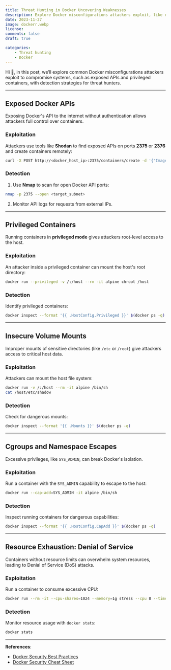 ```yaml
---
title: Threat Hunting in Docker Uncovering Weaknesses
description: Explore Docker misconfigurations attackers exploit, like exposed APIs and privileged containers, and learn detection tips for threat hunters
date: 2023-11-27
image: dockerr.webp
license: 
comments: false
draft: true

categories:
    - Threat hunting
    - Docker
---
```





Hi 👋, in this post, we’ll explore common Docker misconfigurations attackers exploit to compromise systems, such as exposed APIs and privileged containers, with detection strategies for threat hunters.

---

## Exposed Docker APIs

Exposing Docker's API to the internet without authentication allows attackers full control over containers.

### Exploitation
Attackers use tools like **Shodan** to find exposed APIs on ports **2375** or **2376** and create containers remotely:

```bash
curl -X POST http://<docker_host_ip>:2375/containers/create -d '{"Image":"alpine"}'
```

### Detection
1. Use **Nmap** to scan for open Docker API ports:

```bash
nmap -p 2375 --open <target_subnet>
```

2. Monitor API logs for requests from external IPs.

---

## Privileged Containers

Running containers in **privileged mode** gives attackers root-level access to the host.

### Exploitation
An attacker inside a privileged container can mount the host's root directory:

```bash
docker run --privileged -v /:/host --rm -it alpine chroot /host
```

### Detection
Identify privileged containers:

```bash
docker inspect --format '{{ .HostConfig.Privileged }}' $(docker ps -q)
```

---

## Insecure Volume Mounts

Improper mounts of sensitive directories (like `/etc` or `/root`) give attackers access to critical host data.

### Exploitation
Attackers can mount the host file system:

```bash
docker run -v /:/host --rm -it alpine /bin/sh
cat /host/etc/shadow
```

### Detection
Check for dangerous mounts:

```bash
docker inspect --format '{{ .Mounts }}' $(docker ps -q)
```

---

## Cgroups and Namespace Escapes

Excessive privileges, like `SYS_ADMIN`, can break Docker's isolation.

### Exploitation
Run a container with the `SYS_ADMIN` capability to escape to the host:

```bash
docker run --cap-add=SYS_ADMIN -it alpine /bin/sh
```

### Detection
Inspect running containers for dangerous capabilities:

```bash
docker inspect --format '{{ .HostConfig.CapAdd }}' $(docker ps -q)
```

---

## Resource Exhaustion: Denial of Service

Containers without resource limits can overwhelm system resources, leading to Denial of Service (DoS) attacks.

### Exploitation
Run a container to consume excessive CPU:

```bash
docker run --rm -it --cpu-shares=1024 --memory=1g stress --cpu 8 --timeout 60
```

### Detection
Monitor resource usage with `docker stats`:

```bash
docker stats
```

---

**References**:

- [Docker Security Best Practices](https://docs.docker.com/engine/security/security/)
- [Docker Security Cheat Sheet](https://cheatsheetseries.owasp.org/cheatsheets/Docker_Security_Cheat_Sheet.html)

